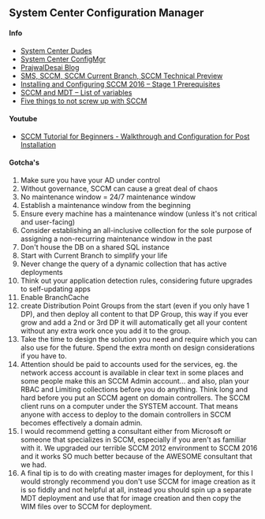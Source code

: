 ## System Center Configuration Manager

#### Info
* [System Center Dudes](https://www.systemcenterdudes.com/)
* [System Center ConfigMgr](http://www.scconfigmgr.com/)
* [PrajwalDesai Blog](https://prajwaldesai.com/system-center/)
* [SMS, SCCM, SCCM Current Branch, SCCM Technical Preview](https://www.windows-noob.com/forums/forum/121-sms-sccm-sccm-current-branch-sccm-technical-preview/)
* [Installing and Configuring SCCM 2016 – Stage 1 Prerequisites](https://dailysysadmin.com/KB/Article/578/installing-and-configuring-sccm-2016-stage-1-prerequisites/)
* [SCCM and MDT – List of variables](http://www.hayesjupe.com/sccm-and-mdt-list-of-variables/)
* [Five things to not screw up with SCCM](https://blog.aksysadmin.org/2017/09/07/five-things-to-not-screw-up-with-sccm)

#### Youtube
* [SCCM Tutorial for Beginners - Walkthrough and Configuration for Post Installation](https://www.youtube.com/watch?v=3-2qhfvt8vo&list=PL60ejEuI_nxuFw3eWRCxmffag_nYUz4PZ&app=desktop)

#### Gotcha's
1. Make sure you have your AD under control
1. Without governance, SCCM can cause a great deal of chaos
1. No maintenance window = 24/7 maintenance window
  1. Establish a maintenance window from the beginning
  1. Ensure every machine has a maintenance window (unless it's not critical and user-facing)
1. Consider establishing an all-inclusive collection for the sole purpose of assigning a non-recurring maintenance window in the past
1. Don't house the DB on a shared SQL instance
1. Start with Current Branch to simplify your life
1. Never change the query of a dynamic collection that has active deployments
1. Think out your application detection rules, considering future upgrades to self-updating apps
1. Enable BranchCache
1. create Distribution Point Groups from the start (even if you only have 1 DP), and then deploy all content to that DP Group, this way if you ever grow and add a 2nd or 3rd DP it will automatically get all your content without any extra work once you add it to the group.
1. Take the time to design the solution you need and require which you can also use for the future. Spend the extra month on design considerations if you have to.
1. Attention should be paid to accounts used for the services, eg. the network access account is available in clear text in some places and some people make this an SCCM Admin account... and also, plan your RBAC and Limiting collections before you do anything. Think long and hard before you put an SCCM agent on domain controllers. The SCCM client runs on a computer under the SYSTEM account. That means anyone with access to deploy to the domain controllers in SCCM becomes effectively a domain admin.
1. I would recommend getting a consultant either from Microsoft or someone that specializes in SCCM, especially if you aren't as familiar with it. We upgraded our terrible SCCM 2012 environment to SCCM 2016 and it works SO much better because of the AWESOME consultant that we had.
1. A final tip is to do with creating master images for deployment, for this I would strongly recommend you don't use SCCM for image creation as it is so fiddly and not helpful at all, instead you should spin up a separate MDT deployment and use that for image creation and then copy the WIM files over to SCCM for deployment.
